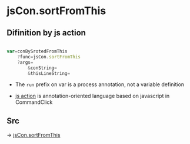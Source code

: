 # jsCon.sortFromThis

## Difinition by js action

```js.js

var=conBySrotedFromThis
	?func=jsCon.sortFromThis
	?args=
		&conString=
		&thisLineString=
```

- The `run` prefix on var is a process annotation, not a variable definition

- [js action](#) is annotation-oriented language based on javascript in CommandClick

## Src

-> [jsCon.sortFromThis](https://github.com/puutaro/CommandClick/blob/master/app/src/main/java/com/puutaro/commandclick/fragment_lib/terminal_fragment/js_interface/text/JsCon.kt#L10)


